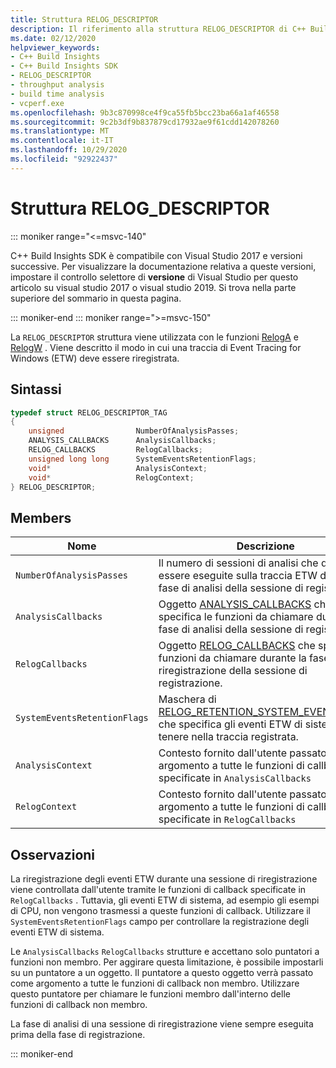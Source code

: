```yaml
---
title: Struttura RELOG_DESCRIPTOR
description: Il riferimento alla struttura RELOG_DESCRIPTOR di C++ Build Insights SDK.
ms.date: 02/12/2020
helpviewer_keywords:
- C++ Build Insights
- C++ Build Insights SDK
- RELOG_DESCRIPTOR
- throughput analysis
- build time analysis
- vcperf.exe
ms.openlocfilehash: 9b3c870998ce4f9ca55fb5bcc23ba66a1af46558
ms.sourcegitcommit: 9c2b3df9b837879cd17932ae9f61cdd142078260
ms.translationtype: MT
ms.contentlocale: it-IT
ms.lasthandoff: 10/29/2020
ms.locfileid: "92922437"
---
```

# <a name="relog_descriptor-structure"></a>Struttura RELOG_DESCRIPTOR

::: moniker range="<=msvc-140"

C++ Build Insights SDK è compatibile con Visual Studio 2017 e versioni successive. Per visualizzare la documentazione relativa a queste versioni, impostare il controllo selettore di **versione** di Visual Studio per questo articolo su visual studio 2017 o visual studio 2019. Si trova nella parte superiore del sommario in questa pagina.

::: moniker-end
::: moniker range=">=msvc-150"

La `RELOG_DESCRIPTOR` struttura viene utilizzata con le funzioni [RelogA](../functions/relog-a.md) e [RelogW](../functions/relog-w.md) . Viene descritto il modo in cui una traccia di Event Tracing for Windows (ETW) deve essere riregistrata.

## <a name="syntax"></a>Sintassi

```cpp
typedef struct RELOG_DESCRIPTOR_TAG
{
    unsigned                NumberOfAnalysisPasses;
    ANALYSIS_CALLBACKS      AnalysisCallbacks;
    RELOG_CALLBACKS         RelogCallbacks;
    unsigned long long      SystemEventsRetentionFlags;
    void*                   AnalysisContext;
    void*                   RelogContext;
} RELOG_DESCRIPTOR;
```

## <a name="members"></a>Members

| Nome | Descrizione |
|--|--|
| `NumberOfAnalysisPasses` | Il numero di sessioni di analisi che devono essere eseguite sulla traccia ETW durante la fase di analisi della sessione di registrazione. |
| `AnalysisCallbacks` | Oggetto [ANALYSIS_CALLBACKS](analysis-callbacks-struct.md) che specifica le funzioni da chiamare durante la fase di analisi della sessione di registrazione. |
| `RelogCallbacks` | Oggetto [RELOG_CALLBACKS](relog-callbacks-struct.md) che specifica le funzioni da chiamare durante la fase di riregistrazione della sessione di registrazione. |
| `SystemEventsRetentionFlags` | Maschera di [RELOG_RETENTION_SYSTEM_EVENT_FLAGS](relog-retention-system-event-flags-constants.md) che specifica gli eventi ETW di sistema da tenere nella traccia registrata. |
| `AnalysisContext` | Contesto fornito dall'utente passato come argomento a tutte le funzioni di callback specificate in `AnalysisCallbacks` |
| `RelogContext` | Contesto fornito dall'utente passato come argomento a tutte le funzioni di callback specificate in `RelogCallbacks` |

## <a name="remarks"></a>Osservazioni

La riregistrazione degli eventi ETW durante una sessione di riregistrazione viene controllata dall'utente tramite le funzioni di callback specificate in `RelogCallbacks` . Tuttavia, gli eventi ETW di sistema, ad esempio gli esempi di CPU, non vengono trasmessi a queste funzioni di callback. Utilizzare il `SystemEventsRetentionFlags` campo per controllare la registrazione degli eventi ETW di sistema.

Le `AnalysisCallbacks` `RelogCallbacks` strutture e accettano solo puntatori a funzioni non membro. Per aggirare questa limitazione, è possibile impostarli su un puntatore a un oggetto. Il puntatore a questo oggetto verrà passato come argomento a tutte le funzioni di callback non membro. Utilizzare questo puntatore per chiamare le funzioni membro dall'interno delle funzioni di callback non membro.

La fase di analisi di una sessione di riregistrazione viene sempre eseguita prima della fase di registrazione.

::: moniker-end
